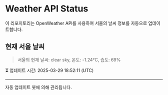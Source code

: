 
# Weather API Status

이 리포지토리는 OpenWeather API를 사용하여 서울의 날씨 정보를 자동으로 업데이트합니다.

## 현재 서울 날씨
> 서울의 현재 날씨: clear sky, 온도: -1.24°C, 습도: 69%

⏳ 업데이트 시간: 2025-03-29 18:52:11 (UTC)

---
자동 업데이트 봇에 의해 관리됩니다.
